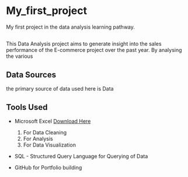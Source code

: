 # My_first_project
My first project in the data analysis learning pathway.

## 
This Data Analysis project aims to generate insight into the sales performance of the E-commerce project over the past year. By analysing the various

## Data Sources
the primary source of data used here is Data

## Tools Used
- Microsoft Excel [Download Here](https://www.microsoft.com) 
  1.  For Data Cleaning
  2.  For Analysis
  3.  For Data Visualization
    
- SQL - Structured Query Language for Querying of Data
- GitHub for Portfolio building
